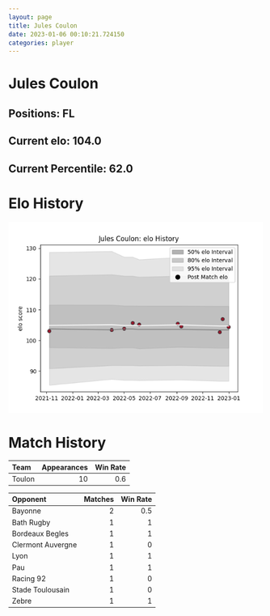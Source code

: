 ```yaml
---  
layout: page  
title: Jules Coulon  
date: 2023-01-06 00:10:21.724150  
categories: player  
---
```

# Jules Coulon

## Positions: FL

## Current elo: 104.0

## Current Percentile: 62.0

# Elo History


![elo history](history_JulesCoulon.png)
# Match History


| Team   |   Appearances |   Win Rate |
|:-------|--------------:|-----------:|
| Toulon |            10 |        0.6 |

| Opponent          |   Matches |   Win Rate |
|:------------------|----------:|-----------:|
| Bayonne           |         2 |        0.5 |
| Bath Rugby        |         1 |        1   |
| Bordeaux Begles   |         1 |        1   |
| Clermont Auvergne |         1 |        0   |
| Lyon              |         1 |        1   |
| Pau               |         1 |        1   |
| Racing 92         |         1 |        0   |
| Stade Toulousain  |         1 |        0   |
| Zebre             |         1 |        1   |